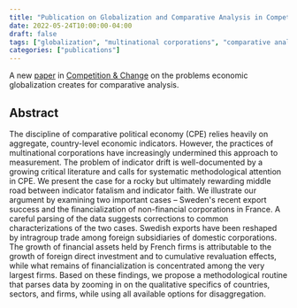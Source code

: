 ```yaml
---
title: "Publication on Globalization and Comparative Analysis in Competition & Change"
date: 2022-05-24T10:00:00-04:00
draft: false
tags: ["globalization", "multinational corporations", "comparative analysis", "global value chains", "historical analysis", "political economy"]
categories: ["publications"]
---
```


A new [paper](https://journals.sagepub.com/doi/pdf/10.1177/10245294221093704) in [Competition & Change](https://journals.sagepub.com/home/cch) on the problems economic globalization creates for comparative analysis.

<!--more-->

## Abstract

The discipline of comparative political economy (CPE) relies heavily on aggregate, country-level economic indicators. However, the practices of multinational corporations have increasingly undermined this approach to measurement. The problem of indicator drift is well-documented by a growing critical literature and calls for systematic methodological attention in CPE. We present the case for a rocky but ultimately rewarding middle road between indicator fatalism and indicator faith. We illustrate our argument by examining two important cases – Sweden's recent export success and the financialization of non-financial corporations in France. A careful parsing of the data suggests corrections to common characterizations of the two cases. Swedish exports have been reshaped by intragroup trade among foreign subsidiaries of domestic corporations. The growth of financial assets held by French firms is attributable to the growth of foreign direct investment and to cumulative revaluation effects, while what remains of financialization is concentrated among the very largest firms. Based on these findings, we propose a methodological routine that parses data by zooming in on the qualitative specifics of countries, sectors, and firms, while using all available options for disaggregation.